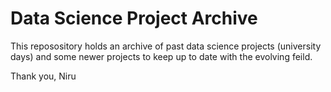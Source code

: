 # Data Science Project Archive

This reposository holds an archive of past data science projects (university days) and some newer projects to keep up to date with the evolving feild. 

Thank you, 
Niru 
